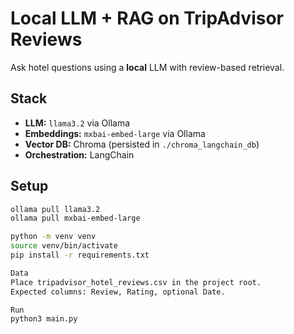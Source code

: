 # Local LLM + RAG on TripAdvisor Reviews

Ask hotel questions using a **local** LLM with review-based retrieval.

## Stack
- **LLM:** `llama3.2` via Ollama  
- **Embeddings:** `mxbai-embed-large` via Ollama  
- **Vector DB:** Chroma (persisted in `./chroma_langchain_db`)  
- **Orchestration:** LangChain

## Setup
```bash
ollama pull llama3.2
ollama pull mxbai-embed-large

python -m venv venv
source venv/bin/activate
pip install -r requirements.txt

Data
Place tripadvisor_hotel_reviews.csv in the project root.
Expected columns: Review, Rating, optional Date.

Run
python3 main.py
